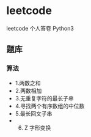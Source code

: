 # leetcode
leetcode 个人答卷 Python3


## 题库
### 算法
- 1.两数之和
- 2.两数相加
- 3.无重复字符的最长子串
- 4.寻找两个有序数组的中位数
- 5.最长回文子串
- 6. Z 字形变换